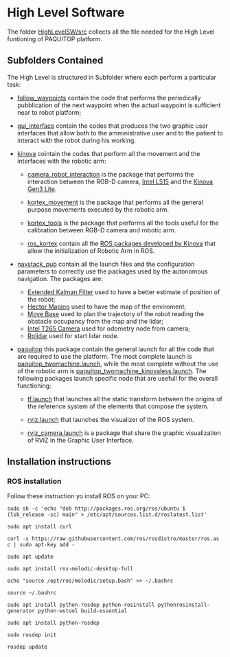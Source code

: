 # High Level Software

The folder [HighLevelSW/src](https://github.com/Seromedises/dot-paquitop/tree/main/HighLevelSW/src) collects all the file needed for the High Level funtioning of PAQUITOP platform.

## Subfolders Contained

The High Level is structured in Subfolder where each perform a particular task:

- [follow_waypoints](src/follow_waypoints) contain the code that performs the periodically pubblication of the next waypoint when the actual waypoint is sufficient near to robot platform;
- [gui_interface](src/gui_interface) contain the codes that produces the two graphic user interfaces that allow both to the amministrative user and to the patient to interact with the robot during his working.
- [kinova](src/kinova) cointain the codes that perform all the movement and the interfaces with the robotic arm:

  - [camera_robot_interaction](src/kinova/camera_robot_interaction/) is the package that performs the interaction between the RGB-D camera, [Intel L515](https://www.intelrealsense.com/lidar-camera-l515/) and the [Kinova Gen3 Lite](https://www.kinovarobotics.com/product/gen3-lite-robots).

  - [kortex_movement](src/kinova/kortex_movement/) is the package that performs all the general purpose movements executed by the robotic arm.

  - [kortex_tools](src/kinova/kortex_tools/) is the package that performs all the tools useful for the calibration between RGB-D camera and robotic arm.
  
  - [ros_kortex](src/kinova/ros_kortex/) contain all the [ROS packages developed by Kinova](https://github.com/Kinovarobotics/ros_kortex) that allow the initialization of Robotic Arm in ROS.

- [navstack_pub](src/navstack_pub) contain all the launch files and the configuration parameters to correctly use the packages used by the autonomous navigation. The packages are:
  - [Extended Kalman Filter](http://wiki.ros.org/robot_pose_ekf) used to have a better estimate of position of the robot;
  - [Hector Maping](http://wiki.ros.org/hector_mapping) used to have the map of the enviroment;
  - [Move Base](http://wiki.ros.org/move_base) used to plan the trajectory of the robot reading the obstacle occupancy from the map and the lidar;
  - [Intel T265 Camera](http://wiki.ros.org/realsense2_camera) used for odometry node from camera;
  - [Rplidar](http://wiki.ros.org/rplidar) used for start lidar node.

- [paquitop](src/paquitop) this package contain the general launch for all the code that are required to use the platform. The most complete launch is [paquitop_twomachine.launch](src/paquitop/launch/paquitop_twomachine.launch), while the most complete without the use of the robotic arm is [paquitop_twomachine_kinovaless.launch](src/paquitop/launch/paquitop_twomachine_kinovaless.launch). The following packages launch specific node that are usefull for the overall functioning:

  - [tf.launch](src/paquitop/launch/tf.launch) that launches all the static transform between the origins of the reference system of the elements that compose the system.
  
  - [rviz.launch](src/paquitop/launch/rviz.launch) that launches the visualizer of the ROS system.
  
  - [rviz_camera.launch](src/paquitop/launch/rviz_camera.launch) is a package that share the graphic visualization of RVIZ in the Graphic User Interface.

## Installation instructions

### ROS installation

Follow these instruction yo install ROS on your PC:

```
sudo sh -c 'echo "deb http://packages.ros.org/ros/ubuntu $ (lsb_release -sc) main" > /etc/apt/sources.list.d/roslatest.list'

sudo apt install curl

curl -s https://raw.githubusercontent.com/ros/rosdistro/master/ros.as c | sudo apt-key add -

sudo apt update

sudo apt install ros-melodic-desktop-full

echo "source /opt/ros/melodic/setup.bash" >> ~/.bashrc

source ~/.bashrc

sudo apt install python-rosdep python-rosinstall pythonrosinstall-generator python-wstool build-essential

sudo apt install python-rosdep

sudo rosdep init

rosdep update
```

